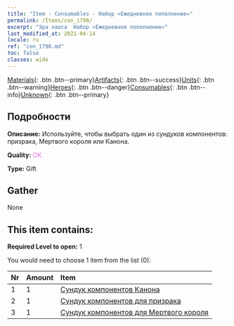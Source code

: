 ```yaml
---
title: "Item - Consumables - Набор «Ежедневное пополнение»"
permalink: /Items/con_1798/
excerpt: "Эра хаоса  Набор «Ежедневное пополнение»"
last_modified_at: 2021-04-14
locale: ru
ref: "con_1798.md"
toc: false
classes: wide
---
```

 [Materials](/ru/Items/){: .btn .btn--primary}[Artifacts](/ru/Items/Artifacts/){: .btn .btn--success}[Units](/ru/Items/Units/){: .btn .btn--warning}[Heroes](/ru/Items/Heroes/){: .btn .btn--danger}[Consumables](/ru/Items/Consumables/){: .btn .btn--info}[Unknown](/ru/Items/Unknown/){: .btn .btn--primary}

## Подробности
 **Описание:** Используйте, чтобы выбрать один из сундуков компонентов: призрака, Мертвого короля или Канона.

 **Quality:** <span style="color: #DA70D6">OK</span>

 **Type:** Gift

## Gather

  None

## This item contains:

 **Required Level to open:** 1

 You would need to choose 1 item from the list (0):

  | Nr | Amount |     Item    |
  |:---|:-------|:------------|
  | 1 | 1 | [Сундук компонентов Канона](/ru/Items/con_1383/) | 
  | 2 | 1 | [Сундук компонентов для призрака](/ru/Items/con_1339/) | 
  | 3 | 1 | [Сундук компонентов для Мертвого короля](/ru/Items/con_1340/) | 
